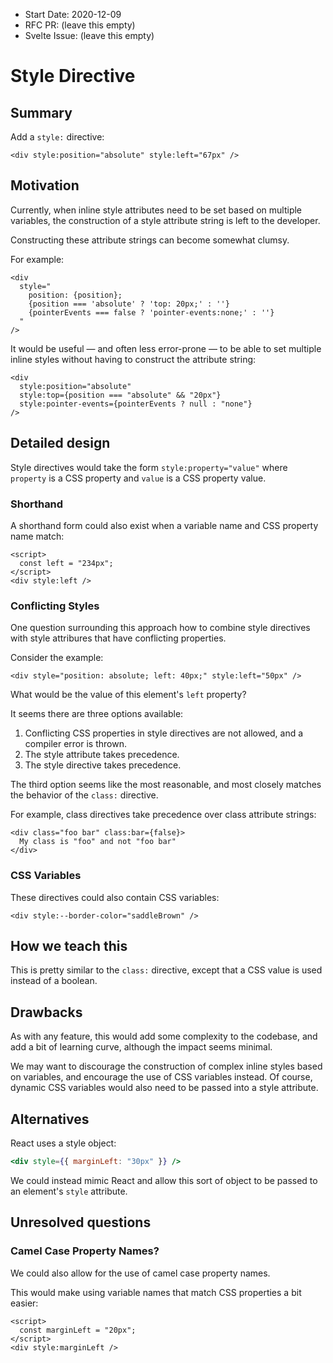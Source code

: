- Start Date: 2020-12-09
- RFC PR: (leave this empty)
- Svelte Issue: (leave this empty)

# Style Directive

## Summary

Add a `style:` directive:

```svelte
<div style:position="absolute" style:left="67px" />
```

## Motivation

Currently, when inline style attributes need to be set based on multiple variables, the construction of a style attribute string is left to the developer.

Constructing these attribute strings can become somewhat clumsy.

For example:

```svelte
<div
  style="
    position: {position};
    {position === 'absolute' ? 'top: 20px;' : ''}
    {pointerEvents === false ? 'pointer-events:none;' : ''}
  "
/>
```

It would be useful — and often less error-prone — to be able to set multiple inline styles without having to construct the attribute string:

```svelte
<div
  style:position="absolute"
  style:top={position === "absolute" && "20px"}
  style:pointer-events={pointerEvents ? null : "none"}
/>
```

## Detailed design

Style directives would take the form `style:property="value"` where `property` is a CSS property and `value` is a CSS property value.

### Shorthand

A shorthand form could also exist when a variable name and CSS property name match:

```svelte
<script>
  const left = "234px";
</script>
<div style:left />
```

### Conflicting Styles

One question surrounding this approach how to combine style directives with style attribures that have conflicting properties.

Consider the example:

```svelte
<div style="position: absolute; left: 40px;" style:left="50px" />
```

What would be the value of this element's `left` property?

It seems there are three options available:

1. Conflicting CSS properties in style directives are not allowed, and a compiler error is thrown.
2. The style attribute takes precedence.
3. The style directive takes precedence.

The third option seems like the most reasonable, and most closely matches the behavior of the `class:` directive.

For example, class directives take precedence over class attribute strings:

```svelte
<div class="foo bar" class:bar={false}>
  My class is "foo" and not "foo bar"
</div>
```

### CSS Variables

These directives could also contain CSS variables:

```svelte
<div style:--border-color="saddleBrown" />
```

## How we teach this

This is pretty similar to the `class:` directive, except that a CSS value is used instead of a boolean.

## Drawbacks

As with any feature, this would add some complexity to the codebase, and add a bit of learning curve, although the impact seems minimal.

We may want to discourage the construction of complex inline styles based on variables, and encourage the use of CSS variables instead. 
Of course, dynamic CSS variables would also need to be passed into a style attribute. 

## Alternatives

React uses a style object:

```jsx
<div style={{ marginLeft: "30px" }} />
```

We could instead mimic React and allow this sort of object to be passed to an element's `style` attribute.

## Unresolved questions

### Camel Case Property Names?

We could also allow for the use of camel case property names. 

This would make using variable names that match CSS properties a bit easier:

```svelte
<script>
  const marginLeft = "20px";
</script>
<div style:marginLeft />
```

